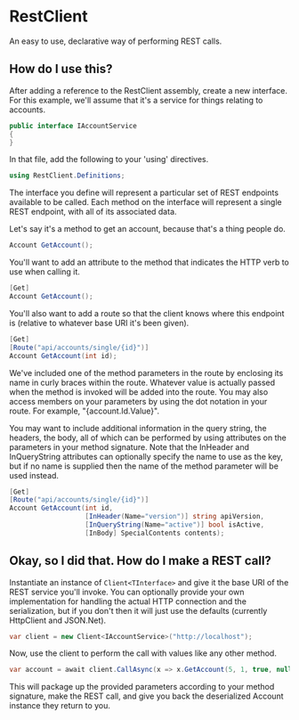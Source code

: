 # RestClient
An easy to use, declarative way of performing REST calls.

## How do I use this?

After adding a reference to the RestClient assembly, create a new interface. For this example, we'll assume that it's a service for things relating to accounts.

```C#
public interface IAccountService
{
}
```

In that file, add the following to your 'using' directives.

```C#
using RestClient.Definitions;
```

The interface you define will represent a particular set of REST endpoints available to be called. Each method on the interface will represent a single REST endpoint, with all of its associated data.

Let's say it's a method to get an account, because that's a thing people do.

```C#
Account GetAccount();
```

You'll want to add an attribute to the method that indicates the HTTP verb to use when calling it.

```C#
[Get]
Account GetAccount();
```

You'll also want to add a route so that the client knows where this endpoint is (relative to whatever base URI it's been given).

```C#
[Get]
[Route("api/accounts/single/{id}")]
Account GetAccount(int id);
```

We've included one of the method parameters in the route by enclosing its name in curly braces within the route. Whatever value is actually passed when the method is invoked will be added into the route. You may also access members on your parameters by using the dot notation in your route. For example, "{account.Id.Value}".

You may want to include additional information in the query string, the headers, the body, all of which can be performed by using attributes on the parameters in your method signature. Note that the InHeader and InQueryString attributes can optionally specify the name to use as the key, but if no name is supplied then the name of the method parameter will be used instead.

```C#
[Get]
[Route("api/accounts/single/{id}")]
Account GetAccount(int id,
                   [InHeader(Name="version")] string apiVersion,
                   [InQueryString(Name="active")] bool isActive,
                   [InBody] SpecialContents contents);
```

## Okay, so I did that. How do I make a REST call?

Instantiate an instance of `Client<TInterface>` and give it the base URI of the REST service you'll invoke. You can optionally provide your own implementation for handling the actual HTTP connection and the serialization, but if you don't then it will just use the defaults (currently HttpClient and JSON.Net).

```C#
var client = new Client<IAccountService>("http://localhost");
```

Now, use the client to perform the call with values like any other method.

```C#
var account = await client.CallAsync(x => x.GetAccount(5, 1, true, null));
```

This will package up the provided parameters according to your method signature, make the REST call, and give you back the deserialized Account instance they return to you.
